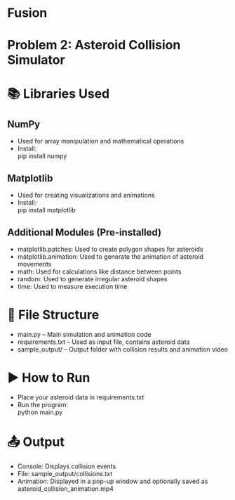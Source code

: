 
# Fusion
# Problem 2: Asteroid Collision Simulator


# 📚 Libraries Used

## NumPy
- Used for array manipulation and mathematical operations  
- Install:  
  pip install numpy

## Matplotlib
- Used for creating visualizations and animations  
- Install:  
  pip install matplotlib

## Additional Modules (Pre-installed)
- matplotlib.patches: Used to create polygon shapes for asteroids  
- matplotlib.animation: Used to generate the animation of asteroid movements  
- math: Used for calculations like distance between points  
- random: Used to generate irregular asteroid shapes  
- time: Used to measure execution time  


# 📁 File Structure

- main.py – Main simulation and animation code  
- requirements.txt – Used as input file, contains asteroid data  
- sample_output/ – Output folder with collision results and animation video  


# ▶️ How to Run

- Place your asteroid data in requirements.txt  
- Run the program:  
  python main.py  


# 📤 Output

- Console: Displays collision events  
- File: sample_output/collisions.txt  
- Animation: Displayed in a pop-up window and optionally saved as asteroid_collision_animation.mp4

